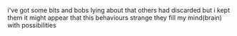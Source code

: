 i've got some bits and bobs lying about
that others had discarded but i kept them
it might appear that this behaviours strange
they fill my mind(brain) with possibilities

